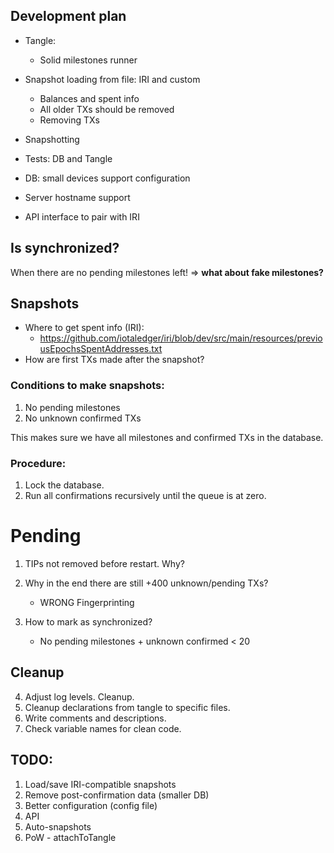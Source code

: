 ## Development plan

* Tangle:
    * Solid milestones runner
* Snapshot loading from file: IRI and custom
    * Balances and spent info
    * All older TXs should be removed
    * Removing TXs
* Snapshotting
    
* Tests: DB and Tangle
    
* DB: small devices support configuration
* Server hostname support
* API interface to pair with IRI

## Is synchronized?

When there are no pending milestones left!
 => **what about fake milestones?**

## Snapshots

* Where to get spent info (IRI):
    * https://github.com/iotaledger/iri/blob/dev/src/main/resources/previousEpochsSpentAddresses.txt
* How are first TXs made after the snapshot?

### Conditions to make snapshots:

1. No pending milestones
2. No unknown confirmed TXs

This makes sure we have all milestones and confirmed TXs in the database.

### Procedure:

1. Lock the database.
2. Run all confirmations recursively until the queue is at zero.


# Pending

1. TIPs not removed before restart. Why?

3. Why in the end there are still +400 unknown/pending TXs?
    - WRONG Fingerprinting

3. How to mark as synchronized?
    - No pending milestones + unknown confirmed < 20
 

## Cleanup

4. Adjust log levels. Cleanup.
5. Cleanup declarations from tangle to specific files.
6. Write comments and descriptions.
7. Check variable names for clean code.

## TODO:

1. Load/save IRI-compatible snapshots
2. Remove post-confirmation data (smaller DB)
3. Better configuration (config file)
4. API
5. Auto-snapshots
6. PoW - attachToTangle